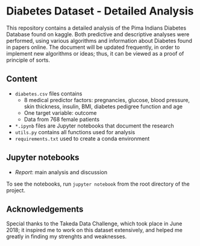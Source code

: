 # Diabetes Dataset - Detailed Analysis

This repository contains a detailed analysis of the Pima Indians Diabetes Database found on kaggle. Both predictive and descriptive analyses were performed, using various algorithms and information about Diabetes found in papers online.
The document will be updated frequently, in order to implement new algorithms or ideas; thus, it can be viewed as a proof of principle of sorts.

## Content
- `diabetes.csv` files contains 
  - 8 medical predictor factors: pregnancies, glucose, blood pressure, skin thickness, insulin, BMI, diabetes pedigree function and age
  - One target variable: outcome
  - Data from 768 female patients
- `*.ipynb` files are Jupyter notebooks that document the research
- `utils.py` contains all functions used for analysis
- `requirements.txt` used to create a conda environment

## Jupyter notebooks
- *Report*: main analysis and discussion

To see the notebooks, run `jupyter notebook` from the root directory of the project.


## Acknowledgements

Special  thanks to the Takeda Data Challenge, which took place in June 2018; it inspired me to work on this dataset extensively, and helped me greatly in finding my strenghts and weaknesses.
